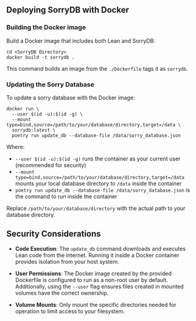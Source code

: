 ## Deploying SorryDB with Docker

### Building the Docker image

Build a Docker image that includes both Lean and SorryDB:

```shell
cd <SorryDB Directory>
docker build -t sorrydb .
```

This command builds an image from the `./Dockerfile` tags it as `sorrydb`.

### Updating the Sorry Database

To update a sorry database with the Docker image:

```shell
docker run \
  --user $(id -u):$(id -g) \
  --mount type=bind,source=/path/to/your/database/directory,target=/data \
  sorrydb:latest \
  poetry run update_db --database-file /data/sorry_database.json
```

Where:
- `--user $(id -u):$(id -g)` runs the container as your current user (recommended for security)
- `--mount type=bind,source=/path/to/your/database/directory,target=/data` mounts your local database directory to `/data` inside the container
- `poetry run update_db --database-file /data/sorry_database.json` is the command to run inside the container

Replace `/path/to/your/database/directory` with the actual path to your database directory.


## Security Considerations

- **Code Execution**: The `update_db` command downloads and executes Lean code from the internet. 
Running it inside a Docker container provides isolation from your host system.

- **User Permissions**: The Docker image created by the provided Dockerfile is configured to run as a non-root user by default. 
Additionally, using the `--user` flag ensures files created in mounted volumes have the correct ownership.

- **Volume Mounts**: Only mount the specific directories needed for operation to limit access to your filesystem.
